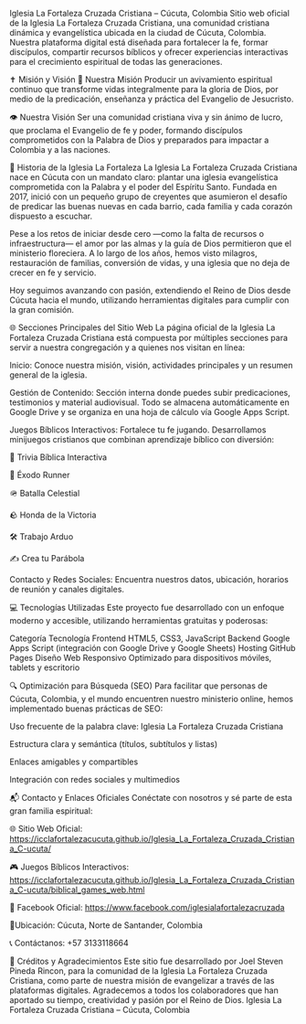 Iglesia La Fortaleza Cruzada Cristiana – Cúcuta, Colombia
Sitio web oficial de la Iglesia La Fortaleza Cruzada Cristiana, una comunidad cristiana dinámica y evangelística ubicada en la ciudad de Cúcuta, Colombia. Nuestra plataforma digital está diseñada para fortalecer la fe, formar discípulos, compartir recursos bíblicos y ofrecer experiencias interactivas para el crecimiento espiritual de todas las generaciones.

✝️ Misión y Visión
🎯 Nuestra Misión
Producir un avivamiento espiritual continuo que transforme vidas integralmente para la gloria de Dios, por medio de la predicación, enseñanza y práctica del Evangelio de Jesucristo.

👁️ Nuestra Visión
Ser una comunidad cristiana viva y sin ánimo de lucro, que proclama el Evangelio de fe y poder, formando discípulos comprometidos con la Palabra de Dios y preparados para impactar a Colombia y a las naciones.

📖 Historia de la Iglesia La Fortaleza
La Iglesia La Fortaleza Cruzada Cristiana nace en Cúcuta con un mandato claro: plantar una iglesia evangelística comprometida con la Palabra y el poder del Espíritu Santo. Fundada en 2017, inició con un pequeño grupo de creyentes que asumieron el desafío de predicar las buenas nuevas en cada barrio, cada familia y cada corazón dispuesto a escuchar.

Pese a los retos de iniciar desde cero —como la falta de recursos o infraestructura— el amor por las almas y la guía de Dios permitieron que el ministerio floreciera. A lo largo de los años, hemos visto milagros, restauración de familias, conversión de vidas, y una iglesia que no deja de crecer en fe y servicio.

Hoy seguimos avanzando con pasión, extendiendo el Reino de Dios desde Cúcuta hacia el mundo, utilizando herramientas digitales para cumplir con la gran comisión.

🌐 Secciones Principales del Sitio Web
La página oficial de la Iglesia La Fortaleza Cruzada Cristiana está compuesta por múltiples secciones para servir a nuestra congregación y a quienes nos visitan en línea:

Inicio: Conoce nuestra misión, visión, actividades principales y un resumen general de la iglesia.

Gestión de Contenido: Sección interna donde puedes subir predicaciones, testimonios y material audiovisual. Todo se almacena automáticamente en Google Drive y se organiza en una hoja de cálculo vía Google Apps Script.

Juegos Bíblicos Interactivos: Fortalece tu fe jugando. Desarrollamos minijuegos cristianos que combinan aprendizaje bíblico con diversión:

🧠 Trivia Bíblica Interactiva

🏃 Éxodo Runner

🪖 Batalla Celestial

🪨 Honda de la Victoria

🛠️ Trabajo Arduo

✍️ Crea tu Parábola

Contacto y Redes Sociales: Encuentra nuestros datos, ubicación, horarios de reunión y canales digitales.

💻 Tecnologías Utilizadas
Este proyecto fue desarrollado con un enfoque moderno y accesible, utilizando herramientas gratuitas y poderosas:

Categoría	Tecnología
Frontend	HTML5, CSS3, JavaScript
Backend	Google Apps Script (integración con Google Drive y Google Sheets)
Hosting	GitHub Pages
Diseño Web Responsivo	Optimizado para dispositivos móviles, tablets y escritorio

🔍 Optimización para Búsqueda (SEO)
Para facilitar que personas de Cúcuta, Colombia, y el mundo encuentren nuestro ministerio online, hemos implementado buenas prácticas de SEO:

Uso frecuente de la palabra clave: Iglesia La Fortaleza Cruzada Cristiana

Estructura clara y semántica (títulos, subtítulos y listas)

Enlaces amigables y compartibles

Integración con redes sociales y multimedios

📬 Contacto y Enlaces Oficiales
Conéctate con nosotros y sé parte de esta gran familia espiritual:

🌐 Sitio Web Oficial:
https://icclafortalezacucuta.github.io/Iglesia_La_Fortaleza_Cruzada_Cristiana_C-ucuta/

🎮 Juegos Bíblicos Interactivos:
https://icclafortalezacucuta.github.io/Iglesia_La_Fortaleza_Cruzada_Cristiana_C-ucuta/biblical_games_web.html

📘 Facebook Oficial:
https://www.facebook.com/iglesialafortalezacruzada

📍Ubicación:
Cúcuta, Norte de Santander, Colombia

📞 Contáctanos:
+57 3133118664

🙌 Créditos y Agradecimientos
Este sitio fue desarrollado por Joel Steven Pineda Rincon, para la comunidad de la Iglesia La Fortaleza Cruzada Cristiana, como parte de nuestra misión de evangelizar a través de las plataformas digitales. Agradecemos a todos los colaboradores que han aportado su tiempo, creatividad y pasión por el Reino de Dios.
Iglesia La Fortaleza Cruzada Cristiana – Cúcuta, Colombia
